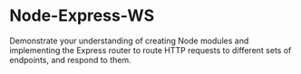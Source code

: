 # Node-Express-WS
Demonstrate your understanding of creating Node modules and implementing the Express router to route HTTP requests to different sets of endpoints, and respond to them.
